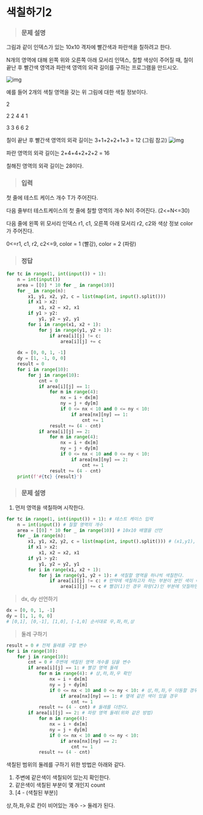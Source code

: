 # 색칠하기2

> ### 문제 설명

그림과 같이 인덱스가 있는 10x10 격자에 빨간색과 파란색을 칠하려고 한다.

N개의 영역에 대해 왼쪽 위와 오른쪽 아래 모서리 인덱스, 칠할 색상이 주어질 때, 칠이 끝난 후 빨간색 영역과 파란색 영역의 외곽 길이를 구하는 프로그램을 만드시오.

![img](https://swexpertacademy.com/main/common/fileDownload.do?downloadType=CKEditorImages&fileId=AXR2yyNK9AgDFAXS)

예를 들어 2개의 색칠 영역을 갖는 위 그림에 대한 색칠 정보이다.

2

2 2 4 4 1

3 3 6 6 2

칠이 끝난 후 빨간색 영역의 외곽 길이는 3+1+2+2+1+3 = 12 (그림 참고)
![img](https://swexpertacademy.com/main/common/fileDownload.do?downloadType=CKEditorImages&fileId=AXR2y5va9A0DFAXS)

파란 영역의 외곽 길이는 2+4+4+2+2+2 = 16

칠해진 영역의 외곽 길이는 28이다.



> ### 입력

첫 줄에 테스트 케이스 개수 T가 주어진다.

다음 줄부터 테스트케이스의 첫 줄에 칠할 영역의 개수 N이 주어진다. (2<=N<=30)

다음 줄에 왼쪽 위 모서리 인덱스 r1, c1, 오른쪽 아래 모서리 r2, c2와 색상 정보 color가 주어진다.

0<=r1, c1, r2, c2<=9, color = 1 (빨강), color = 2 (파랑)



> ### 정답

```python
for tc in range(1, int(input()) + 1):
    n = int(input())
    area = [[0] * 10 for _ in range(10)]
    for _ in range(n):
        x1, y1, x2, y2, c = list(map(int, input().split()))
        if x1 > x2:
            x1, x2 = x2, x1
        if y1 > y2:
            y1, y2 = y2, y1
        for i in range(x1, x2 + 1):
            for j in range(y1, y2 + 1):
                if area[i][j] != c:
                    area[i][j] += c
 
    dx = [0, 0, 1, -1]
    dy = [1, -1, 0, 0]
    result = 0
    for i in range(10):
        for j in range(10):
            cnt = 0
            if area[i][j] == 1:
                for m in range(4):
                    nx = i + dx[m]
                    ny = j + dy[m]
                    if 0 <= nx < 10 and 0 <= ny < 10:
                        if area[nx][ny] == 1:
                            cnt += 1
                result += (4 - cnt)
            if area[i][j] == 2:
                for m in range(4):
                    nx = i + dx[m]
                    ny = j + dy[m]
                    if 0 <= nx < 10 and 0 <= ny < 10:
                        if area[nx][ny] == 2:
                            cnt += 1
                result += (4 - cnt)
    print(f'#{tc} {result}')
```



> ### 문제 설명

1.  먼저 영역을 색칠하며 시작한다.

```python
for tc in range(1, int(input()) + 1): # 테스트 케이스 입력
    n = int(input()) # 칠할 영역의 개수
    area = [[0] * 10 for _ in range(10)] # 10x10 배열을 선언
    for _ in range(n):
        x1, y1, x2, y2, c = list(map(int, input().split())) # (x1,y1), (x2,y2), c(색깔) 정보를 입력 받는다.
        if x1 > x2:
            x1, x2 = x2, x1
        if y1 > y2:
            y1, y2 = y2, y1
        for i in range(x1, x2 + 1):
            for j in range(y1, y2 + 1): # 색칠할 영역을 하나씩 색칠한다.
                if area[i][j] != c: # 만약에 색칠하고자 하는 부분이 본인 색이 아니라면 색칠하기
                    area[i][j] += c # 빨강(1)인 경우 파랑(2)인 부분에 덧칠하면 보라(3)이 된다.
```



> dx, dy 선언하기

```python
dx = [0, 0, 1, -1]
dy = [1, 1, 0, 0]
# [0,1], [0,-1], [1,0], [-1,0] 순서대로 우,좌,하,상
```



> 둘레 구하기

```python
result = 0 # 전체 둘레를 구할 변수
for i in range(10):
    for j in range(10):
        cnt = 0 # 주변에 색칠된 영역 개수를 담을 변수
        if area[i][j] == 1: # 빨강 영역 둘레
            for m in range(4): # 상,하,좌,우 확인
                nx = i + dx[m]
                ny = j + dy[m]
                if 0 <= nx < 10 and 0 <= ny < 10: # 상,하,좌,우 이동할 경우 범위 안에 있을 때만 실행
                    if area[nx][ny] == 1: # 옆에 같은 색이 있을 경우
                        cnt += 1
            result += (4 - cnt) # 둘레를 더한다.
        if area[i][j] == 2: # 파랑 영역 둘레(위와 같은 방법)
            for m in range(4):
                nx = i + dx[m]
                ny = j + dy[m]
                if 0 <= nx < 10 and 0 <= ny < 10:
                    if area[nx][ny] == 2:
                        cnt += 1
            result += (4 - cnt)
```

색칠된 범위의 둘레를 구하기 위한 방법은 아래와 같다.

1. 주변에 같은색이 색칠되어 있는지 확인한다.
2. 같은색이 색칠된 부분이 몇 개인지 count
3. [4 - (색칠된 부분)]

상,하,좌,우로 칸이 비어있는 개수 -> 둘레가 된다.

